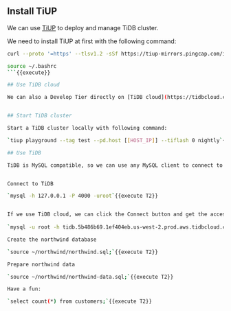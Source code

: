 ## Install TiUP

We can use [TiUP](https://github.com/pingcap/tiup) to deploy and manage TiDB cluster. 

We need to install TiUP at first with the following command:

```sh
curl --proto '=https' --tlsv1.2 -sSf https://tiup-mirrors.pingcap.com/install.sh | sh

source ~/.bashrc
```{{execute}}

## Use TiDB cloud

We can also a Develop Tier directly on [TiDB cloud](https://tidbcloud.com/) directly. 


## Start TiDB cluster

Start a TiDB cluster locally with following command:

`tiup playground --tag test --pd.host [[HOST_IP]] --tiflash 0 nightly`{{execute}}

## Use TiDB

TiDB is MySQL compatible, so we can use any MySQL client to connect to TiDB. 


Connect to TiDB

`mysql -h 127.0.0.1 -P 4000 -uroot`{{execute T2}}


If we use TiDB cloud, we can click the Connect button and get the access like like:
 
`mysql -u root -h tidb.5b486b69.1ef404eb.us-west-2.prod.aws.tidbcloud.com -P 4000 -p`{{copy}}

Create the northwind database

`source ~/northwind/northwind.sql;`{{execute T2}}

Prepare northwind data

`source ~/northwind/northwind-data.sql;`{{execute T2}}

Have a fun:

`select count(*) from customers;`{{execute T2}}